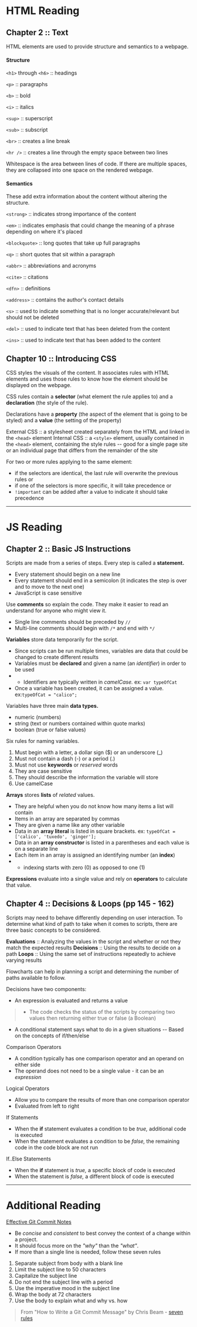# HTML Reading

## Chapter 2 :: Text
HTML elements are used to provide structure and semantics to a webpage. 

#### Structure
`<h1>` through `<h6>` :: headings

`<p>` :: paragraphs

`<b>` :: bold

`<i>` :: italics

`<sup>` :: superscript

`<sub>` :: subscript

`<br>` :: creates a line break

`<hr />` :: creates a line through the empty space between two lines


Whitespace is the area between lines of code. If there are multiple spaces, they are collapsed into one space on the rendered webpage. 

#### Semantics
These add extra information about the content without altering the structure. 

`<strong>` :: indicates strong importance of the content

`<em>` :: indicates emphasis that could change the meaning of a phrase depending on where it's placed

`<blockquote>` :: long quotes that take up full paragraphs

`<q>` :: short quotes that sit within a paragraph

`<abbr>` :: abbreviations and acronyms

`<cite>` :: citations

`<dfn>` :: definitions

`<address>` :: contains the author's contact details

`<s>` :: used to indicate something that is no longer accurate/relevant but should not be deleted

`<del>` :: used to indicate text that has been deleted from the content

`<ins>` :: used to indicate text that has been added to the content


## Chapter 10 :: Introducing CSS
CSS styles the visuals of the content. It associates rules with HTML elements and uses those rules to know how the element should be displayed on the webpage. 

CSS rules contain a **selector** (what element the rule applies to) and a **declaration** (the style of the rule). 

Declarations have a **property** (the aspect of the element that is going to be styled) and a **value** (the setting of the property)

External CSS :: a stylesheet created separately from the HTML and linked in the `<head>` element
Internal CSS :: a `<style>` element, usually contained in the `<head>` element, containing the style rules
-- good for a single page site or an individual page that differs from the remainder of the site

For two or more rules applying to the same element:
 * if the selectors are identical, the last rule will overwrite the previous rules
 or
 * if one of the selectors is more specific, it will take precedence
 or
 * `!important` can be added after a value to indicate it should take precedence

---

# JS Reading

## Chapter 2 :: Basic JS Instructions

Scripts are made from a series of steps. Every step is called a **statement.**
- Every statement should begin on a new line
- Every statement should end in a semicolon (it indicates the step is over and to move to the next one)
- JavaScript is case sensitive

Use **comments** so explain the code. They make it easier to read an understand for anyone who might view it. 
- Single line comments should be preceded by  `// `
- Multi-line comments should begin with `/*` and end with `*/`

**Variables**  store data temporarily for the script. 
- Since scripts can be run multiple times, variables are data that could be changed to create different results
- Variables must be **declared** and given a name (an *identifier*) in order to be used
- - Identifiers are typically written in *camelCase.* ex: `var typeOfCat`
- Once a variable has been created, it can be assigned a value. ex:`typeOfCat = "calico";`

Variables have three main **data types.**
* numeric (numbers)
* string (text or numbers contained within quote marks)
* boolean (true or false values)

Six rules for naming variables.
1. Must begin with a letter, a dollar sign ($) or an underscore (_)
2. Must not contain a dash (-) or a period (.)
3. Must not use **keywords** or *reserved* words
4. They are case sensitive
5. They should describe the information the variable will store
6. Use camelCase

**Arrays** stores **lists** of *related* values. 
- They are helpful when you do not know how many items a list will contain
- Items in an array are separated by commas
- They are given a name like any other variable
- Data in an **array literal** is listed in square brackets. ex: `typeOfCat = ['calico', 'tuxedo', 'ginger'];`
- Data in an **array constructor** is listed in a parentheses and each value is on a separate line
- Each item in an array is assigned an identifying number (an **index**)
- - indexing starts with zero (0) as opposed to one (1)

**Expressions** evaluate into a single value and rely on **operators** to calculate that value.  


## Chapter 4 :: Decisions & Loops (pp 145 - 162)

Scripts may need to behave differently depending on user interaction. To determine what kind of path to take when it comes to scripts, there are three basic concepts to be considered.

**Evaluations** :: Analyzing the values in the script and whether or not they match the expected results
**Decisions** :: Using the results to decide on a path
**Loops** :: Using the same set of instructions repeatedly to achieve varying results

Flowcharts can help in planning a script and determining the number of paths available to follow. 

Decisions have two components:
* An expression is evaluated and returns a value
>- The code checks the status of the scripts by comparing two values then returning either true or false (a Boolean)
* A conditional statement says what to do in a given situations
-- Based on the concepts of if/then/else

Comparison Operators
* A condition typically has one comparison operator and an operand on either side
* The operand does not need to be a single value - it can be an *expression*

Logical Operators
* Allow you to compare the results of more than one comparison operator
* Evaluated from left to right

If Statements
* When the **if** statement evaluates a condition to be *true,* additional code is executed
* When the statement evaluates a condition to be *false,* the remaining code in the code block are not run

If..Else Statements
* When the **if** statement is *true,* a specific block of code is executed
* When the statement is *false,* a different block of code is executed



---

# Additional Reading
[Effective Git Commit Notes](https://chris.beams.io/posts/git-commit/)

* Be *concise* and *consistent* to best convey the context of a change within a project. 
* It should focus more on the *"why"* than the *"what"*. 
* If more than a single line is needed, follow these seven rules

1. Separate subject from body with a blank line
2. Limit the subject line to 50 characters
3. Capitalize the subject line
4. Do not end the subject line with a period
5. Use the imperative mood in the subject line
6. Wrap the body at 72 characters
7. Use the body to explain what and why vs. how

> From "How to Write a Git Commit Message" by Chris Beam - [seven rules](https://chris.beams.io/posts/git-commit/#seven-rules)

